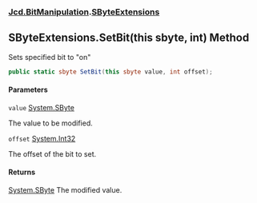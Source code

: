 ### [Jcd.BitManipulation](Jcd.BitManipulation.md 'Jcd.BitManipulation').[SByteExtensions](Jcd.BitManipulation.SByteExtensions.md 'Jcd.BitManipulation.SByteExtensions')

## SByteExtensions.SetBit(this sbyte, int) Method

Sets specified bit to "on"

```csharp
public static sbyte SetBit(this sbyte value, int offset);
```

#### Parameters

<a name='Jcd.BitManipulation.SByteExtensions.SetBit(thissbyte,int).value'></a>

`value` [System.SByte](https://docs.microsoft.com/en-us/dotnet/api/System.SByte 'System.SByte')

The value to be modified.

<a name='Jcd.BitManipulation.SByteExtensions.SetBit(thissbyte,int).offset'></a>

`offset` [System.Int32](https://docs.microsoft.com/en-us/dotnet/api/System.Int32 'System.Int32')

The offset of the bit to set.

#### Returns

[System.SByte](https://docs.microsoft.com/en-us/dotnet/api/System.SByte 'System.SByte')
The modified value.